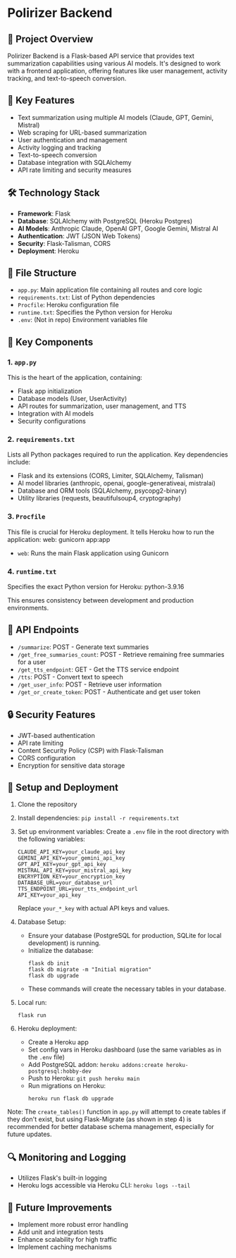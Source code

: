 # Polirizer Backend

## 🌟 Project Overview

Polirizer Backend is a Flask-based API service that provides text summarization capabilities using various AI models. It's designed to work with a frontend application, offering features like user management, activity tracking, and text-to-speech conversion.

## 🚀 Key Features

- Text summarization using multiple AI models (Claude, GPT, Gemini, Mistral)
- Web scraping for URL-based summarization
- User authentication and management
- Activity logging and tracking
- Text-to-speech conversion
- Database integration with SQLAlchemy
- API rate limiting and security measures

## 🛠️ Technology Stack

- **Framework**: Flask
- **Database**: SQLAlchemy with PostgreSQL (Heroku Postgres)
- **AI Models**: Anthropic Claude, OpenAI GPT, Google Gemini, Mistral AI
- **Authentication**: JWT (JSON Web Tokens)
- **Security**: Flask-Talisman, CORS
- **Deployment**: Heroku

## 📁 File Structure

- `app.py`: Main application file containing all routes and core logic
- `requirements.txt`: List of Python dependencies
- `Procfile`: Heroku configuration file
- `runtime.txt`: Specifies the Python version for Heroku
- `.env`: (Not in repo) Environment variables file

## 🔑 Key Components

### 1. `app.py`

This is the heart of the application, containing:
- Flask app initialization
- Database models (User, UserActivity)
- API routes for summarization, user management, and TTS
- Integration with AI models
- Security configurations

### 2. `requirements.txt`

Lists all Python packages required to run the application. Key dependencies include:
- Flask and its extensions (CORS, Limiter, SQLAlchemy, Talisman)
- AI model libraries (anthropic, openai, google-generativeai, mistralai)
- Database and ORM tools (SQLAlchemy, psycopg2-binary)
- Utility libraries (requests, beautifulsoup4, cryptography)

### 3. `Procfile`

This file is crucial for Heroku deployment. It tells Heroku how to run the application:
web: gunicorn app:app
- `web`: Runs the main Flask application using Gunicorn

### 4. `runtime.txt`

Specifies the exact Python version for Heroku:
python-3.9.16


This ensures consistency between development and production environments.

## 🚦 API Endpoints

- `/summarize`: POST - Generate text summaries
- `/get_free_summaries_count`: POST - Retrieve remaining free summaries for a user
- `/get_tts_endpoint`: GET - Get the TTS service endpoint
- `/tts`: POST - Convert text to speech
- `/get_user_info`: POST - Retrieve user information
- `/get_or_create_token`: POST - Authenticate and get user token

## 🔒 Security Features

- JWT-based authentication
- API rate limiting
- Content Security Policy (CSP) with Flask-Talisman
- CORS configuration
- Encryption for sensitive data storage

## 🔧 Setup and Deployment

1. Clone the repository
2. Install dependencies: `pip install -r requirements.txt`

3. Set up environment variables:
   Create a `.env` file in the root directory with the following variables:
   ```
   CLAUDE_API_KEY=your_claude_api_key
   GEMINI_API_KEY=your_gemini_api_key
   GPT_API_KEY=your_gpt_api_key
   MISTRAL_API_KEY=your_mistral_api_key
   ENCRYPTION_KEY=your_encryption_key
   DATABASE_URL=your_database_url
   TTS_ENDPOINT_URL=your_tts_endpoint_url
   API_KEY=your_api_key
   ```
   Replace `your_*_key` with actual API keys and values.

4. Database Setup:
   - Ensure your database (PostgreSQL for production, SQLite for local development) is running.
   - Initialize the database:
     ```
     flask db init
     flask db migrate -m "Initial migration"
     flask db upgrade
     ```
   - These commands will create the necessary tables in your database.

5. Local run: 
   ```
   flask run
   ```

6. Heroku deployment:
   - Create a Heroku app
   - Set config vars in Heroku dashboard (use the same variables as in the `.env` file)
   - Add PostgreSQL addon: `heroku addons:create heroku-postgresql:hobby-dev`
   - Push to Heroku: `git push heroku main`
   - Run migrations on Heroku:
     ```
     heroku run flask db upgrade
     ```

Note: The `create_tables()` function in `app.py` will attempt to create tables if they don't exist, but using Flask-Migrate (as shown in step 4) is recommended for better database schema management, especially for future updates.

## 🔍 Monitoring and Logging

- Utilizes Flask's built-in logging
- Heroku logs accessible via Heroku CLI: `heroku logs --tail`

## 🚧 Future Improvements

- Implement more robust error handling
- Add unit and integration tests
- Enhance scalability for high traffic
- Implement caching mechanisms
